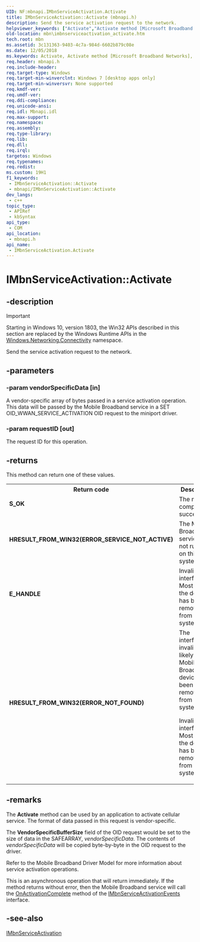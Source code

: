 ```yaml
---
UID: NF:mbnapi.IMbnServiceActivation.Activate
title: IMbnServiceActivation::Activate (mbnapi.h)
description: Send the service activation request to the network.
helpviewer_keywords: ["Activate","Activate method [Microsoft Broadband Networks]","Activate method [Microsoft Broadband Networks]","IMbnServiceActivation interface","IMbnServiceActivation interface [Microsoft Broadband Networks]","Activate method","IMbnServiceActivation.Activate","IMbnServiceActivation::Activate","mbn.imbnserviceactivation_activate","mbnapi/IMbnServiceActivation::Activate"]
old-location: mbn\imbnserviceactivation_activate.htm
tech.root: mbn
ms.assetid: 3c131363-9403-4c7a-984d-6602b879c08e
ms.date: 12/05/2018
ms.keywords: Activate, Activate method [Microsoft Broadband Networks], Activate method [Microsoft Broadband Networks],IMbnServiceActivation interface, IMbnServiceActivation interface [Microsoft Broadband Networks],Activate method, IMbnServiceActivation.Activate, IMbnServiceActivation::Activate, mbn.imbnserviceactivation_activate, mbnapi/IMbnServiceActivation::Activate
req.header: mbnapi.h
req.include-header: 
req.target-type: Windows
req.target-min-winverclnt: Windows 7 [desktop apps only]
req.target-min-winversvr: None supported
req.kmdf-ver: 
req.umdf-ver: 
req.ddi-compliance: 
req.unicode-ansi: 
req.idl: Mbnapi.idl
req.max-support: 
req.namespace: 
req.assembly: 
req.type-library: 
req.lib: 
req.dll: 
req.irql: 
targetos: Windows
req.typenames: 
req.redist: 
ms.custom: 19H1
f1_keywords:
 - IMbnServiceActivation::Activate
 - mbnapi/IMbnServiceActivation::Activate
dev_langs:
 - c++
topic_type:
 - APIRef
 - kbSyntax
api_type:
 - COM
api_location:
 - mbnapi.h
api_name:
 - IMbnServiceActivation.Activate
---
```


# IMbnServiceActivation::Activate


## -description

> [!IMPORTANT]
> Starting in Windows 10, version 1803, the Win32 APIs described in this section are replaced by the Windows Runtime APIs in the [Windows.Networking.Connectivity](/uwp/api/windows.networking.connectivity) namespace.

Send the service activation request to the network.

## -parameters

### -param vendorSpecificData [in]

A vendor-specific array of bytes passed in a service activation operation. This data will be passed by the Mobile Broadband service in a SET OID_WWAN_SERVICE_ACTIVATION  OID request to the miniport driver.

### -param requestID [out]

The request ID for this operation.

## -returns

This method can return one of these values.

<table>
<tr>
<th>Return code</th>
<th>Description</th>
</tr>
<tr>
<td width="40%">
<dl>
<dt><b>S_OK</b></dt>
</dl>
</td>
<td width="60%">
The method completed successfully.

</td>
</tr>
<tr>
<td width="40%">
<dl>
<dt><b>HRESULT_FROM_WIN32(ERROR_SERVICE_NOT_ACTIVE)</b></dt>
</dl>
</td>
<td width="60%">
The Mobile Broadband service is not running on this system.

</td>
</tr>
<tr>
<td width="40%">
<dl>
<dt><b>E_HANDLE</b></dt>
</dl>
</td>
<td width="60%">
Invalid interface.  Most likely the device has been removed from the system.

</td>
</tr>
<tr>
<td width="40%">
<dl>
<dt><b>HRESULT_FROM_WIN32(ERROR_NOT_FOUND)</b></dt>
</dl>
</td>
<td width="60%">
The interface is invalid. Most likely the Mobile Broadband device has been removed from the system.

Invalid interface.  Most likely the device has been removed from the system.

</td>
</tr>
</table>

## -remarks

The <b>Activate</b> method can be used by an application to activate cellular service. The format of data passed in this request is vendor-specific.

The <b>VendorSpecificBufferSize</b> field of the OID request would be set to the size of data in the SAFEARRAY,  <i>vendorSpecificData</i>. The contents of <i>vendorSpecificData</i> will be copied byte-by-byte in the OID request to the driver.

Refer to the Mobile Broadband Driver Model for more information about service activation operations.


This is an asynchronous operation that will return immediately. If the method returns without error,  then the Mobile Broadband service will call the <a href="/windows/desktop/api/mbnapi/nf-mbnapi-imbnserviceactivationevents-onactivationcomplete">OnActivationComplete</a> method of the  <a href="/windows/desktop/api/mbnapi/nn-mbnapi-imbnserviceactivationevents">IMbnServiceActivationEvents</a> interface.

## -see-also

<a href="/windows/desktop/api/mbnapi/nn-mbnapi-imbnserviceactivation">IMbnServiceActivation</a>